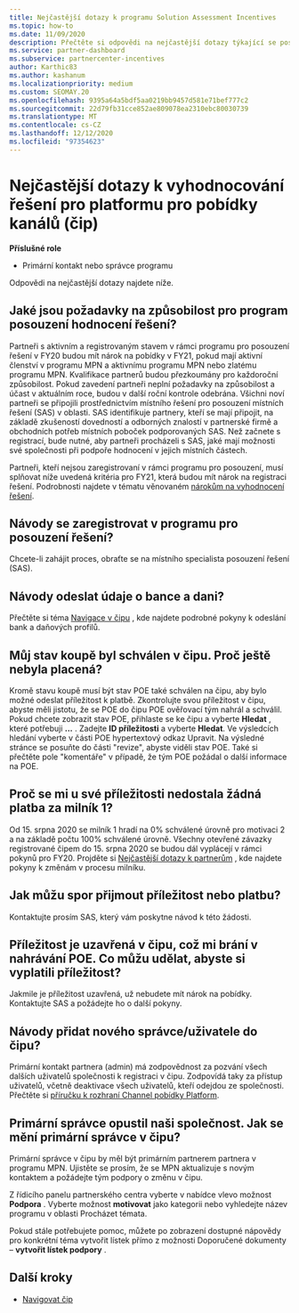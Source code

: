 ```yaml
---
title: Nejčastější dotazy k programu Solution Assessment Incentives
ms.topic: how-to
ms.date: 11/09/2020
description: Přečtěte si odpovědi na nejčastější dotazy týkající se posouzení řešení v rozhraní Channel pobídek Platform (čip).
ms.service: partner-dashboard
ms.subservice: partnercenter-incentives
author: Karthic83
ms.author: kashanum
ms.localizationpriority: medium
ms.custom: SEOMAY.20
ms.openlocfilehash: 9395a64a5bdf5aa0219bb9457d581e71bef777c2
ms.sourcegitcommit: 22d79fb31cce852ae809078ea2310ebc80030739
ms.translationtype: MT
ms.contentlocale: cs-CZ
ms.lasthandoff: 12/12/2020
ms.locfileid: "97354623"
---
```

# <a name="solution-assessment-incentives-faq-for-the-channel-incentives-platform-chip"></a>Nejčastější dotazy k vyhodnocování řešení pro platformu pro pobídky kanálů (čip) 

**Příslušné role**

- Primární kontakt nebo správce programu

Odpovědi na nejčastější dotazy najdete níže.

## <a name="what-are-the-eligibility-requirements-for-the-solution-assessment-incentive-program"></a>Jaké jsou požadavky na způsobilost pro program posouzení hodnocení řešení?

Partneři s aktivním a registrovaným stavem v rámci programu pro posouzení řešení v FY20 budou mít nárok na pobídky v FY21, pokud mají aktivní členství v programu MPN a aktivnímu programu MPN nebo zlatému programu MPN. Kvalifikace partnerů budou přezkoumány pro každoroční způsobilost.  Pokud zavedení partneři neplní požadavky na způsobilost a účast v aktuálním roce, budou v další roční kontrole odebrána.  Všichni noví partneři se připojili prostřednictvím místního řešení pro posouzení místních řešení (SAS) v oblasti.  SAS identifikuje partnery, kteří se mají připojit, na základě zkušeností dovedností a odborných znalostí v partnerské firmě a obchodních potřeb místních poboček podporovaných SAS.
Než začnete s registrací, bude nutné, aby partneři procházeli s SAS, jaké mají možnosti své společnosti při podpoře hodnocení v jejich místních částech. 

Partneři, kteří nejsou zaregistrovaní v rámci programu pro posouzení, musí splňovat níže uvedená kritéria pro FY21, která budou mít nárok na registraci řešení. Podrobnosti najdete v tématu věnovaném [nárokům na vyhodnocení řešení](chip-solutions-assessment-eligible.md).

## <a name="how-do-i-enroll-in-the-solution-assessments-incentive-program"></a>Návody se zaregistrovat v programu pro posouzení řešení?

Chcete-li zahájit proces, obraťte se na místního specialista posouzení řešení (SAS).

## <a name="how-do-i-submit-my-bank-and-tax-details"></a>Návody odeslat údaje o bance a dani?

Přečtěte si téma [Navigace v čipu](chip-intro.md) , kde najdete podrobné pokyny k odeslání bank a daňových profilů.

## <a name="my-deal-status-has-been-approved-in-chip-why-hasnt-it-been-paid-yet"></a>Můj stav koupě byl schválen v čipu. Proč ještě nebyla placená?

Kromě stavu koupě musí být stav POE také schválen na čipu, aby bylo možné odeslat příležitost k platbě. Zkontrolujte svou příležitost v čipu, abyste měli jistotu, že se POE do čipu POE ověřovací tým nahrál a schválil. Pokud chcete zobrazit stav POE, přihlaste se ke čipu a vyberte **Hledat** , které potřebuji **...** . Zadejte **ID příležitosti** a vyberte **Hledat**. Ve výsledcích hledání vyberte v části POE hypertextový odkaz Upravit. Na výsledné stránce se posuňte do části "revize", abyste viděli stav POE. Také si přečtěte pole "komentáře" v případě, že tým POE požádal o další informace na POE.

## <a name="why-did-i-not-receive-any-payment-for-milestone-1-for-my-opportunity"></a>Proč se mi u své příležitosti nedostala žádná platba za milník 1?

Od 15. srpna 2020 se milník 1 hradí na 0% schválené úrovně pro motivaci 2 a na základě počtu 100% schválené úrovně. Všechny otevřené závazky registrované čipem do 15. srpna 2020 se budou dál vyplácejí v rámci pokynů pro FY20. Projděte si [Nejčastější dotazy k partnerům](https://assetsprod.microsoft.com/solution-assessment-incentive-program-faq.pdf) , kde najdete pokyny k změnám v procesu milníku.

## <a name="how-to-i-dispute-an-opportunity-or-payment-i-received"></a>Jak můžu spor přijmout příležitost nebo platbu?

Kontaktujte prosím SAS, který vám poskytne návod k této žádosti.

## <a name="the-opportunity-is-closed-in-chip-which-is-preventing-me-from-uploading-poe-what-can-i-do-to-get-the-opportunity-paid"></a>Příležitost je uzavřená v čipu, což mi brání v nahrávání POE. Co můžu udělat, abyste si vyplatili příležitost?

Jakmile je příležitost uzavřená, už nebudete mít nárok na pobídky. Kontaktujte SAS a požádejte ho o další pokyny.

## <a name="how-do-i-add-a-new-adminuser-to-chip"></a>Návody přidat nového správce/uživatele do čipu?

Primární kontakt partnera (admin) má zodpovědnost za pozvání všech dalších uživatelů společnosti k registraci v čipu. Zodpovídá taky za přístup uživatelů, včetně deaktivace všech uživatelů, kteří odejdou ze společnosti. Přečtěte si [příručku k rozhraní Channel pobídky Platform](chip-intro.md).

## <a name="the-primary-admin-has-left-our-company-how-do-we-change-my-primary-admin-in-chip"></a>Primární správce opustil naši společnost. Jak se mění primární správce v čipu?

Primární správce v čipu by měl být primárním partnerem partnera v programu MPN. Ujistěte se prosím, že se MPN aktualizuje s novým kontaktem a požádejte tým podpory o změnu v čipu.

Z řídicího panelu partnerského centra vyberte v nabídce vlevo možnost **Podpora** . Vyberte možnost **motivovat** jako kategorii nebo vyhledejte název programu v oblasti Procházet témata.

Pokud stále potřebujete pomoc, můžete po zobrazení dostupné nápovědy pro konkrétní téma vytvořit lístek přímo z možnosti Doporučené dokumenty – **vytvořit lístek podpory** .

## <a name="next-steps"></a>Další kroky

- [Navigovat čip](chip-intro.md)
